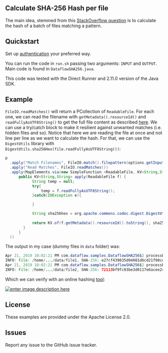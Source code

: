 ## Calculate SHA-256 Hash per file

The main idea, stemmed from this [StackOverflow question](https://stackoverflow.com/questions/55784467/how-do-i-get-a-readable-file) is to calculate the hash of a batch of files matching a pattern.

## Quickstart

Set up [authentication](https://cloud.google.com/docs/authentication/) your preferred way.

You can run the code in `run.sh` passing two arguments: `INPUT` and `OUTPUT`. Main code is found in `DataflowSHA256.java`.

This code was tested with the Direct Runner and 2.11.0 version of the Java SDK.

## Example

`FileIO.readMatches()` will return a PCollection of `ReadableFile`. For each one, we can read the filename with `getMetadata().resourceId()` and `readFullyAsUTF8String()` to get the full file content as described [here](https://beam.apache.org/releases/javadoc/2.11.0/org/apache/beam/sdk/io/FileIO.html). We can use a try/catch block to make it resilient against unwanted matches (i.e. hidden files and so). Notice that here we are reading the file at once and not line per line as we want to calculate the hash. For that, we can use the `DigestUtils` library with `DigestUtils.sha256Hex(file.readFullyAsUTF8String())`:

```java
p
  .apply("Match Filenames", FileIO.match().filepattern(options.getInput()))
  .apply("Read Matches", FileIO.readMatches())
  .apply(MapElements.via(new SimpleFunction <ReadableFile, KV<String,String>>() {
      public KV<String,String> apply(ReadableFile f) {
            String temp = null;
            try{
                temp = f.readFullyAsUTF8String();
            }catch(IOException e){

            }

            String sha256hex = org.apache.commons.codec.digest.DigestUtils.sha256Hex(temp);   
            
            return KV.of(f.getMetadata().resourceId().toString(), sha256hex);
        }
      }
  ))
```

The output in my case (dummy files in `data` folder) was:

```java
Apr 21, 2019 10:02:21 PM com.dataflow.samples.DataflowSHA256$2 processElement
INFO: File: /home/.../data/file1, SHA-256: e27cf439835d04081d6cd21f90ce7b784c9ed0336d1aa90c70c8bb476cd41157 
Apr 21, 2019 10:02:21 PM com.dataflow.samples.DataflowSHA256$2 processElement
INFO: File: /home/.../data/file2, SHA-256: 72113bf9fc03be3d0117e6acee24e3d840fa96295474594ec8ecb7bbcb5ed024
```

Which we can verify with an online hashing [tool][1]:

[![enter image description here][2]][2]

  [1]: https://md5file.com/calculator
  [2]: https://i.stack.imgur.com/0j7l3.png

## License

These examples are provided under the Apache License 2.0.

## Issues

Report any issue to the GitHub issue tracker.
